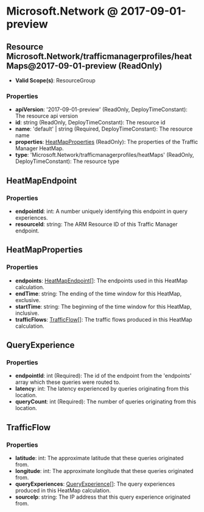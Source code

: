 # Microsoft.Network @ 2017-09-01-preview

## Resource Microsoft.Network/trafficmanagerprofiles/heatMaps@2017-09-01-preview (ReadOnly)
* **Valid Scope(s)**: ResourceGroup
### Properties
* **apiVersion**: '2017-09-01-preview' (ReadOnly, DeployTimeConstant): The resource api version
* **id**: string (ReadOnly, DeployTimeConstant): The resource id
* **name**: 'default' | string (Required, DeployTimeConstant): The resource name
* **properties**: [HeatMapProperties](#heatmapproperties) (ReadOnly): The properties of the Traffic Manager HeatMap.
* **type**: 'Microsoft.Network/trafficmanagerprofiles/heatMaps' (ReadOnly, DeployTimeConstant): The resource type

## HeatMapEndpoint
### Properties
* **endpointId**: int: A number uniquely identifying this endpoint in query experiences.
* **resourceId**: string: The ARM Resource ID of this Traffic Manager endpoint.

## HeatMapProperties
### Properties
* **endpoints**: [HeatMapEndpoint](#heatmapendpoint)[]: The endpoints used in this HeatMap calculation.
* **endTime**: string: The ending of the time window for this HeatMap, exclusive.
* **startTime**: string: The beginning of the time window for this HeatMap, inclusive.
* **trafficFlows**: [TrafficFlow](#trafficflow)[]: The traffic flows produced in this HeatMap calculation.

## QueryExperience
### Properties
* **endpointId**: int (Required): The id of the endpoint from the 'endpoints' array which these queries were routed to.
* **latency**: int: The latency experienced by queries originating from this location.
* **queryCount**: int (Required): The number of queries originating from this location.

## TrafficFlow
### Properties
* **latitude**: int: The approximate latitude that these queries originated from.
* **longitude**: int: The approximate longitude that these queries originated from.
* **queryExperiences**: [QueryExperience](#queryexperience)[]: The query experiences produced in this HeatMap calculation.
* **sourceIp**: string: The IP address that this query experience originated from.

